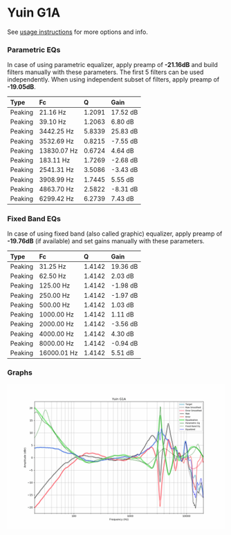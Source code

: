 # Yuin G1A
See [usage instructions](https://github.com/jaakkopasanen/AutoEq#usage) for more options and info.

### Parametric EQs
In case of using parametric equalizer, apply preamp of **-21.16dB** and build filters manually
with these parameters. The first 5 filters can be used independently.
When using independent subset of filters, apply preamp of **-19.05dB**.

| Type    | Fc          |      Q | Gain     |
|:--------|:------------|:-------|:---------|
| Peaking | 21.16 Hz    | 1.2091 | 17.52 dB |
| Peaking | 39.10 Hz    | 1.2063 | 6.80 dB  |
| Peaking | 3442.25 Hz  | 5.8339 | 25.83 dB |
| Peaking | 3532.69 Hz  | 0.8215 | -7.55 dB |
| Peaking | 13830.07 Hz | 0.6724 | 4.64 dB  |
| Peaking | 183.11 Hz   | 1.7269 | -2.68 dB |
| Peaking | 2541.31 Hz  | 3.5086 | -3.43 dB |
| Peaking | 3908.99 Hz  | 1.7445 | 5.55 dB  |
| Peaking | 4863.70 Hz  | 2.5822 | -8.31 dB |
| Peaking | 6299.42 Hz  | 6.2739 | 7.43 dB  |

### Fixed Band EQs
In case of using fixed band (also called graphic) equalizer, apply preamp of **-19.76dB**
(if available) and set gains manually with these parameters.

| Type    | Fc          |      Q | Gain     |
|:--------|:------------|:-------|:---------|
| Peaking | 31.25 Hz    | 1.4142 | 19.36 dB |
| Peaking | 62.50 Hz    | 1.4142 | 2.03 dB  |
| Peaking | 125.00 Hz   | 1.4142 | -1.98 dB |
| Peaking | 250.00 Hz   | 1.4142 | -1.97 dB |
| Peaking | 500.00 Hz   | 1.4142 | 1.03 dB  |
| Peaking | 1000.00 Hz  | 1.4142 | 1.11 dB  |
| Peaking | 2000.00 Hz  | 1.4142 | -3.56 dB |
| Peaking | 4000.00 Hz  | 1.4142 | 4.30 dB  |
| Peaking | 8000.00 Hz  | 1.4142 | -0.94 dB |
| Peaking | 16000.01 Hz | 1.4142 | 5.51 dB  |

### Graphs
![](./Yuin%20G1A.png)